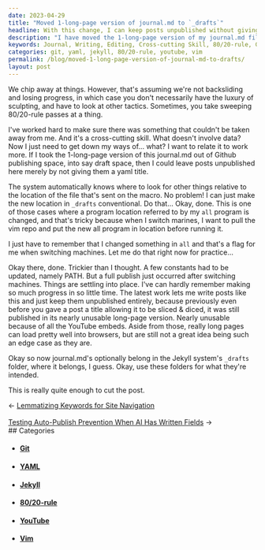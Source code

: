 ```yaml
---
date: 2023-04-29
title: "Moved 1-long-page version of journal.md to `_drafts`"
headline: With this change, I can keep posts unpublished without giving them a yaml title.
description: "I have moved the 1-long-page version of my journal.md file to the `_drafts` folder, allowing me to keep posts unpublished without giving them a yaml title. This is a great way to keep posts out of Github publishing space, while still allowing them to be sliced & diced."
keywords: Journal, Writing, Editing, Cross-cutting Skill, 80/20-rule, Github, Publishing, Yaml, Program, Vim, Repo, All Program, Marine, PATH, YouTube, Embeds, Browser, Jekyll, System, Folder
categories: git, yaml, jekyll, 80/20-rule, youtube, vim
permalink: /blog/moved-1-long-page-version-of-journal-md-to-drafts/
layout: post
---
```



We chip away at things. However, that's assuming we're not backsliding and
losing progress, in which case you don't necessarily have the luxury of
sculpting, and have to look at other tactics. Sometimes, you take sweeping
80/20-rule passes at a thing.

I've worked hard to make sure there was something that couldn't be taken away
from me. And it's a cross-cutting skill. What doesn't involve data? Now I just
need to get down my ways of... what? I want to relate it to work more. If I
took the 1-long-page version of this journal.md out of Github publishing space,
into say draft space, then I could leave posts unpublished here merely by not
giving them a yaml title.

The system automatically knows where to look for other things relative to the
location of the file that's sent on the macro. No problem! I can just make the
new location in `_drafts` conventional. Do that... Okay, done. This is one of
those cases where a program location referred to by my `all` program is
changed, and that's tricky because when I switch marines, I want to pull the
vim repo and put the new all program in location before running it.

I just have to remember that I changed something in `all` and that's a flag for
me when switching machines. Let me do that right now for practice...

Okay there, done. Trickier than I thought. A few constants had to be updated,
namely PATH. But a full publish just occurred after switching machines. Things
are settling into place. I've can hardly remember making so much progress in so
little time. The latest work lets me write posts like this and just keep them
unpublished entirely, because previously even before you gave a post a title
allowing it to be sliced & diced, it was still published in its nearly unusable
long-page version. Nearly unusable because of all the YouTube embeds. Aside
from those, really long pages can load pretty well into browsers, but are still
not a great idea being such an edge case as they are.

Okay so now journal.md's optionally belong in the Jekyll system's `_drafts`
folder, where it belongs, I guess. Okay, use these folders for what they're
intended. 

This is really quite enough to cut the post.


<div class="arrow-links"><div class="post-nav-prev"><span class="arrow">&larr;&nbsp;</span><a href="/blog/lemmatizing-keywords-for-site-navigation/">Lemmatizing Keywords for Site Navigation</a></div> &nbsp; <div class="post-nav-next"><a href="/blog/testing-auto-publish-prevention-when-ai-has-written-fields/">Testing Auto-Publish Prevention When AI Has Written Fields</a><span class="arrow">&nbsp;&rarr;</span></div></div>
## Categories

<ul>
<li><h4><a href='/git/'>Git</a></h4></li>
<li><h4><a href='/yaml/'>YAML</a></h4></li>
<li><h4><a href='/jekyll/'>Jekyll</a></h4></li>
<li><h4><a href='/80-20-rule/'>80/20-rule</a></h4></li>
<li><h4><a href='/youtube/'>YouTube</a></h4></li>
<li><h4><a href='/vim/'>Vim</a></h4></li></ul>